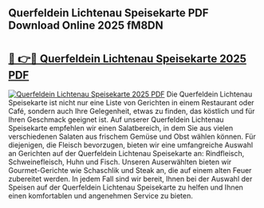 ## Querfeldein Lichtenau Speisekarte PDF Download Online 2025 fM8DN

# <h2><a href="http://gc9u0o4.nevu.top/?p=Querfeldein+Lichtenau+Speisekarte">🔗 👉🔴 Querfeldein Lichtenau Speisekarte 2025 PDF</a></h2>

[![Querfeldein Lichtenau Speisekarte 2025 PDF](https://i.imgur.com/dBaPXMq.png)](http://gc9u0o4.nevu.top/?p=Querfeldein+Lichtenau+Speisekarte)
Die Querfeldein Lichtenau Speisekarte ist nicht nur eine Liste von Gerichten in einem Restaurant oder Café, sondern auch Ihre Gelegenheit, etwas zu finden, das köstlich und für Ihren Geschmack geeignet ist. Auf unserer Querfeldein Lichtenau Speisekarte empfehlen wir einen Salatbereich, in dem Sie aus vielen verschiedenen Salaten aus frischem Gemüse und Obst wählen können. Für diejenigen, die Fleisch bevorzugen, bieten wir eine umfangreiche Auswahl an Gerichten auf der Querfeldein Lichtenau Speisekarte an: Rindfleisch, Schweinefleisch, Huhn und Fisch. Unseren Auserwählten bieten wir Gourmet-Gerichte wie Schaschlik und Steak an, die auf einem alten Feuer zubereitet werden. In jedem Fall sind wir bereit, Ihnen bei der Auswahl der Speisen auf der Querfeldein Lichtenau Speisekarte zu helfen und Ihnen einen komfortablen und angenehmen Service zu bieten.
